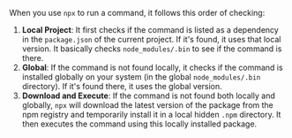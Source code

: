 When you use `npx` to run a command, it follows this order of checking:
1. **Local Project**: It first checks if the command is listed as a dependency in the `package.json` of the current project. If it's found, it uses that local version. It basically checks `node_modules/.bin` to see if the command is there.
2. **Global**: If the command is not found locally, it checks if the command is installed globally on your system (in the global `node_modules/.bin` directory). If it's found there, it uses the global version.
3. **Download and Execute**: If the command is not found both locally and globally, `npx` will download the latest version of the package from the npm registry and temporarily install it in a local hidden `.npm` directory. It then executes the command using this locally installed package.
